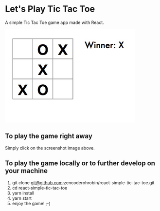 # Let's Play Tic Tac Toe
A simple Tic Tac Toe game app made with React.

[![](https://github.com/zencoderohrobin/react-simple-tic-tac-toe/blob/master/simple-ttt-screenshot.jpg)](https://zencoderohrobin.github.io/react-simple-tic-tac-toe/)

## To play the game right away
Simply click on the screenshot image above. 

## To play the game locally or to further develop on your machine
1. git clone git@github.com:zencoderohrobin/react-simple-tic-tac-toe.git
2. cd react-simple-tic-tac-toe
3. yarn install
4. yarn start
5. enjoy the game! ;-)

